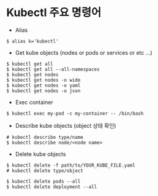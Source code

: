 # Kubectl 주요 명령어

* Alias
```
$ alias k='kubectl'
```

* Get kube objects (nodes or pods or services or etc ...)
```
$ kubectl get all
$ kubectl get all --all-namespaces
$ kubectl get nodes
$ kubectl get nodes -o wide
$ kubectl get nodes -o yaml
$ kubectl get nodes -o json
```

* Exec container
```
$ kubectl exec my-pod -c my-container -- /bin/bash
```

* Describe kube objects (object 상태 확인)
```
# kubectl describe type/name
$ kubectl describe node/<node name>
```

* Delete kube objects

```
$ kubectl delete -f path/to/YOUR_KUBE_FILE.yaml
# kubectl delete type/object

$ kubectl delete pods --all
$ kubectl delete deployment --all
```